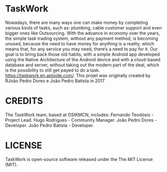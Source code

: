 # TaskWork
Nowadays, there are many ways one can make money by completing various kinds of tasks, such as: plumbing, cable customer support and even bigger ones like Outsourcing. With the advance in economy over the years, the simple task trading system, without any payment method, is becoming unused, because the need to have money for anything is a reality, which means that, for any service you may need, there’s a need to pay for it. Our goal is to bring back those old habits, with a simple Android app developed using the Native Architecture of the Android device and with a cloud-based database and server, without taking out the modern part of the deal, which is the possibility to still get payed to do a task.
https://taskwork.en.aptoide.com/.
This projet was originally created by RJoão Pedro Dores e João Pedro Batista in 2017

# CREDITS #
The TaskWork team, based at OSIKMCN, includes:
Fernando Teodósio - Project Lead.
Hugo Rodrigues - Community Manager.
João Pedro Dores - Developer.
João Pedro Batista - Developer.

# LICENSE #
TaskWork is open-source software released under the The MIT License (MIT).
